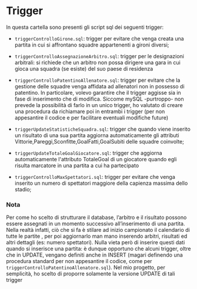 # Trigger

In questa cartella sono presenti gli script sql dei seguenti trigger:

- `triggerControlloGirone.sql`: trigger per evitare che venga creata una partita in cui si affrontano squadre appartenenti a gironi diversi;
  
- `triggerControlloAssegnazioneArbitro.sql`: trigger per le designazioni arbitrali: si richiede che un arbitro non possa dirigere una
gara in cui gioca una squadra (se esiste) del suo paese di residenza

- `triggerControlloPatentinoAllenatore.sql`: trigger per evitare che la gestione delle squadre venga affidata ad allenatori non in
possesso di patentino. In particolare, volevo garantire che il trigger aggisse sia in fase di inserimento che di modifica. Siccome mySQL -purtroppo- non prevede la
possibilità di farlo in un unico trigger, ho valutato di creare una procedura da richiamare poi in
entrambi i trigger (per non appesantire il codice e per facilitare eventuali modifiche future)

- `triggerUpdateStatisticheSquadra.sql`: trigger che quando viene inserito un risultato di una sua partita aggiorna automaticamente gli attributi Vittorie,Pareggi,Sconfitte,GoalFatti,GoalSubiti
delle squadre coinvolte;

- `triggerUpdateTotaleGoalGiocatore.sql`: trigger che aggiorna automaticamente l'attributo TotaleGoal di un giocatore quando egli risulta marcatore in una partita a cui ha partecipato

- `triggerControlloMaxSpettatori.sql`: trigger per evitare che venga inserito un numero di spettatori maggiore della capienza massima dello stadio;

### Nota
Per come ho scelto di strutturare il database, l’arbitro e il risultato possono essere assegnati in un momento successivo all’inserimento di una partita. Nella realtà infatti, ciò che si fa è stilare ad inizio campionato il calendario di tutte le partite , per poi aggiornarlo man mano inserendo arbitri, risultati ed altri dettagli (es: numero spettatori). Nulla vieta però di inserire questi dati quando si inserisce una partita: è dunque opportuno che alcuni trigger, oltre che in UPDATE, vengano definiti anche in INSERT (magari definendo
una procedura standard per non appesantire il codice, come per `triggerControlloPatentinoAllenatore.sql`). Nel mio progetto, per semplicità, ho scelto di proporre solamente la versione UPDATE di tali trigger
